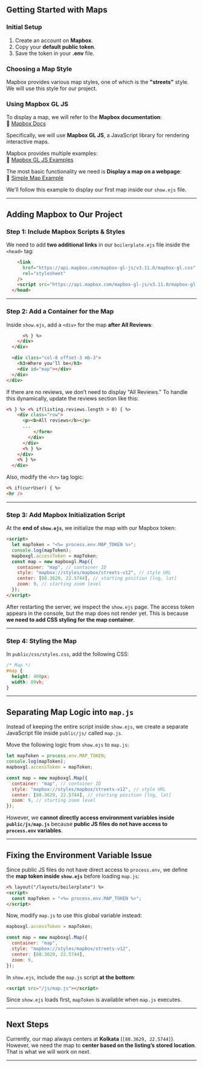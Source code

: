 ## **Getting Started with Maps**

### **Initial Setup**

1. Create an account on **Mapbox**.
2. Copy your **default public token**.
3. Save the token in your **.env** file.

### **Choosing a Map Style**

Mapbox provides various map styles, one of which is the **"streets"** style. We will use this style for our project.

### **Using Mapbox GL JS**

To display a map, we will refer to the **Mapbox documentation**:  
🔗 [Mapbox Docs](https://docs.mapbox.com/)

Specifically, we will use **Mapbox GL JS**, a JavaScript library for rendering interactive maps.

Mapbox provides multiple examples:  
🔗 [Mapbox GL JS Examples](https://docs.mapbox.com/mapbox-gl-js/example/)

The most basic functionality we need is **Display a map on a webpage**:  
🔗 [Simple Map Example](https://docs.mapbox.com/mapbox-gl-js/example/simple-map/)

We'll follow this example to display our first map inside our `show.ejs` file.

---

## **Adding Mapbox to Our Project**

### **Step 1: Include Mapbox Scripts & Styles**

We need to add **two additional links** in our `boilerplate.ejs` file inside the `<head>` tag:

```html
    <link
      href="https://api.mapbox.com/mapbox-gl-js/v3.11.0/mapbox-gl.css"
      rel="stylesheet"
    />
    <script src="https://api.mapbox.com/mapbox-gl-js/v3.11.0/mapbox-gl.js"></script>
  </head>
```

---

### **Step 2: Add a Container for the Map**

Inside `show.ejs`, add a `<div>` for the map **after All Reviews**:

```html
      <% } %>
    </div>
  </div>

  <div class="col-8 offset-3 mb-3">
    <h3>Where you'll be</h3>
    <div id="map"></div>
  </div>
</div>
```

If there are no reviews, we don’t need to display "All Reviews." To handle this dynamically, update the reviews section like this:

```html
<% } %> <% if(listing.reviews.length > 0) { %>
    <div class="row">
      <p><b>All reviews</b></p>
      ...
          </form>
        </div>
      </div>
      <% } %>
    </div>
    <% } %>
  </div>
```

Also, modify the `<hr>` tag logic:

```html
<% if(currUser) { %>
<hr />
```

---

### **Step 3: Add Mapbox Initialization Script**

At the **end of `show.ejs`**, we initialize the map with our Mapbox token:

```html
<script>
  let mapToken = "<%= process.env.MAP_TOKEN %>";
  console.log(mapToken);
  mapboxgl.accessToken = mapToken;
  const map = new mapboxgl.Map({
    container: "map", // container ID
    style: "mapbox://styles/mapbox/streets-v12", // style URL
    center: [88.3629, 22.5744], // starting position [lng, lat]
    zoom: 9, // starting zoom level
  });
</script>
```

After restarting the server, we inspect the `show.ejs` page. The access token appears in the console, but the map does not render yet. This is because **we need to add CSS styling for the map container**.

---

### **Step 4: Styling the Map**

In `public/css/styles.css`, add the following CSS:

```css
/* Map */
#map {
  height: 400px;
  width: 80vh;
}
```

---

## **Separating Map Logic into `map.js`**

Instead of keeping the entire script inside `show.ejs`, we create a separate JavaScript file inside `public/js/` called `map.js`.

Move the following logic from `show.ejs` to `map.js`:

```js
let mapToken = process.env.MAP_TOKEN;
console.log(mapToken);
mapboxgl.accessToken = mapToken;

const map = new mapboxgl.Map({
  container: "map", // container ID
  style: "mapbox://styles/mapbox/streets-v12", // style URL
  center: [88.3629, 22.5744], // starting position [lng, lat]
  zoom: 9, // starting zoom level
});
```

However, we **cannot directly access environment variables inside `public/js/map.js`** because **public JS files do not have access to `process.env` variables**.

---

## **Fixing the Environment Variable Issue**

Since public JS files do not have direct access to `process.env`, we define the **map token inside `show.ejs`** before loading `map.js`:

```html
<% layout("/layouts/boilerplate") %>
<script>
  const mapToken = "<%= process.env.MAP_TOKEN %>";
</script>
```

Now, modify `map.js` to use this global variable instead:

```js
mapboxgl.accessToken = mapToken;

const map = new mapboxgl.Map({
  container: "map",
  style: "mapbox://styles/mapbox/streets-v12",
  center: [88.3629, 22.5744],
  zoom: 9,
});
```

In `show.ejs`, include the `map.js` script **at the bottom**:

```html
<script src="/js/map.js"></script>
```

Since `show.ejs` loads first, `mapToken` is available when `map.js` executes.

---

## **Next Steps**

Currently, our map always centers at **Kolkata** (`[88.3629, 22.5744]`). However, we need the map to **center based on the listing’s stored location**. That is what we will work on next.

---

